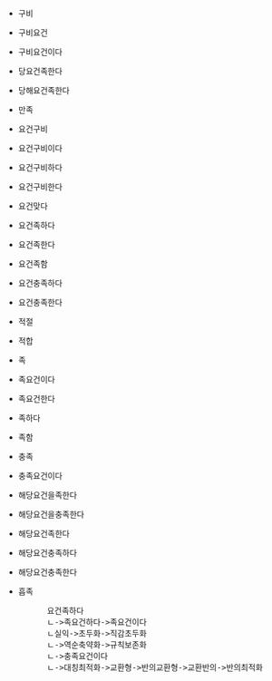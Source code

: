- 구비
- 구비요건
- 구비요건이다
- 당요건족한다
- 당해요건족한다
- 만족
- 요건구비
- 요건구비이다
- 요건구비하다
- 요건구비한다
- 요건맞다
- 요건족하다
- 요건족한다
- 요건족함
- 요건충족하다
- 요건충족한다
- 적절
- 적합
- 족
- 족요건이다
- 족요건한다
- 족하다
- 족함
- 충족
- 충족요건이다
- 해당요건을족한다
- 해당요건을충족한다
- 해당요건족한다
- 해당요건충족하다
- 해당요건충족한다
- 흡족





    <pre>
        요건족하다
        ㄴ->족요건하다->족요건이다
        ㄴ실익->초두화->직감초두화
        ㄴ->역순축약화->규칙보존화
        ㄴ->충족요건이다
        ㄴ->대칭최적화->교환형->반의교환형->교환반의->반의최적화

    </pre>
